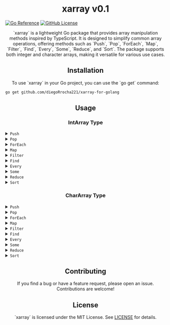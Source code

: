<h1 align="center">xarray v0.1</h1>

<p align="center">
  
  <a href="https://pkg.go.dev/github.com/diegoRrocha221/xarray-for-golang"><img src="https://pkg.go.dev/badge/github.com/diegoRrocha221/xarray-for-golang.svg" alt="Go Reference"></a>
  <a href="https://github.com/diegoRrocha221/xarray-for-golang/blob/main/LICENSE"><img src="https://img.shields.io/github/license/diegoRrocha221/xarray-for-golang" alt="GitHub License"></a>
</p>

<p align="center">`xarray` is a lightweight Go package that provides array manipulation methods inspired by TypeScript. It is designed to simplify common array operations, offering methods such as `Push`, `Pop`, `ForEach`, `Map`, `Filter`, `Find`, `Every`, `Some`, `Reduce`, and `Sort`. The package supports both integer and character arrays, making it versatile for various use cases.</p>

<h2 align="center">Installation</h2>

<p align="center">To use `xarray` in your Go project, you can use the `go get` command:</p>

```bash
go get github.com/diegoRrocha221/xarray-for-golang
```
<h2 align="center">Usage</h2>
<h3 align="center">IntArray Type</h3>
<details>
<summary><code>Push</code></summary>

```bash
// Push values to the array
arr.Push(1)
arr.Push(2)
arr.Push(3)
```
Appends the specified values to the end of the integer array.

</details>
<details>
<summary><code>Pop</code></summary>

```bash
// Pop a value from the array
popped := arr.Pop()
```
Removes and returns the last element from the integer array.
</details>
<details>
<summary><code>ForEach</code></summary>

```bash
// Iterate over the array
arr.ForEach(func(value int) {
    // Your callback logic here
})
```

Executes a provided function once for each element in the integer array.
</details>
<details>
<summary><code>Map</code></summary>

```bash
// Map values in the array
mapped := arr.Map(func(value int) int {
    return value * 2
})
```
Creates a new integer array with the results of calling a provided function on every element in the array.
</details>
<details>
<summary><code>Filter</code></summary>

```bash
// Filter values in the array
filtered := arr.Filter(func(value int) bool {
    return value%2 == 0
})
```

Creates a new integer array with all elements that pass the test implemented by the provided function.
</details>
<details>
<summary><code>Find</code></summary>

```bash
// Find a specific value in the array
found := arr.Find(func(value int) bool {
    return value > 1
})
```
 Returns the first element in the array that satisfies the provided testing function.
</details>
<details>
<summary><code>Every</code></summary>


```bash
// Check if every element satisfies a condition
allSatisfy := arr.Every(func(value int) bool {
    return value > 0
})
```
Tests whether all elements in the array pass the test implemented by the provided function.
</details>
<details>
<summary><code>Some</code></summary>

```bash
// Check if any element satisfies a condition
someSatisfy := arr.Some(func(value int) bool {
    return value == 2
})
```
Tests whether at least one element in the array passes the test implemented by the provided function.
</details>
<details>
<summary><code>Reduce</code></summary>

```bash
// Reduce the array to a single value
reduced := arr.Reduce(func(acc, value int) int {
    return acc + value
}, 0)
```
Applies a function against an accumulator and each element in the array (from left to right) to reduce it to a single value.
</details>
<details>
<summary><code>Sort</code></summary>

```bash
// Sort the array
arr.Sort()
```
 Sorts the elements of the array in ascending order.
</details>
<h3 align="center">CharArray Type</h3>
<details>
<summary><code>Push</code></summary>

```bash
// Push a value to the array
charArr.Push('d')
```
Description: Appends the specified character to the end of the character array.
</details>
<details>
<summary><code>Pop</code></summary>

```bash
// Pop a value from the array
popped := charArr.Pop()
```

Removes and returns the last character from the character array.
</details>
<details>
<summary><code>ForEach</code></summary>

```bash
// Iterate over the array
charArr.ForEach(func(value int) {
    // Your callback logic here
})
```
Executes a provided function once for each character in the character array.
</details>
<details>
<summary><code>Map</code></summary>

```bash
// Map values in the array
mapped := charArr.Map(func(value int) int {
    return value + 1
})
```
Creates a new character array with the results of calling a provided function on every character in the array.
</details>
<details>
<summary><code>Filter</code></summary>

```bash
// Filter values in the array
filtered := charArr.Filter(func(value int) bool {
    return value%2 == 0
})
```
Creates a new character array with all characters that pass the test implemented by the provided function.
</details>
<details>
<summary><code>Find</code></summary>

```bash
// Find a specific value in the array
found := charArr.Find(func(value int) bool {
    return value > 'c'
})
```

Returns the first character in the array that satisfies the provided testing function.
</details>
<details>
<summary><code>Every</code></summary>

```bash
// Check if every character satisfies a condition
allSatisfy := charArr.Every(func(value int) bool {
    return value >= 'a'
})
```
 Tests whether all characters in the array pass the test implemented by the provided function.
</details>
<details>
<summary><code>Some</code></summary>

```bash
// Check if any character satisfies a condition
someSatisfy := charArr.Some(func(value int) bool {
    return value > 'c'
})
```

Tests whether at least one character in the array passes the test implemented by the provided function.
</details>
<details>
<summary><code>Reduce</code></summary>

```bash
// Reduce the array to a single value
reduced := charArr.Reduce(func(acc, value int) int {
    return acc + int(value)
}, 0)
```

Applies a function against an accumulator and each character in the array (from left to right) to reduce it to a single value.
</details>
<details>
<summary><code>Sort</code></summary>

```bash
// Sort the array
charArr.Sort()
```

Description: Sorts the characters of the array in ascending order.
</details>
<h2 align="center">Contributing</h2>
<p align="center">If you find a bug or have a feature request, please open an issue. Contributions are welcome!</p>
<h2 align="center">License</h2>
<p align="center">`xarray` is licensed under the MIT License. See <a href="https://github.com/diegoRrocha221/xarray-for-golang/blob/main/LICENSE">LICENSE</a> for details.</p>